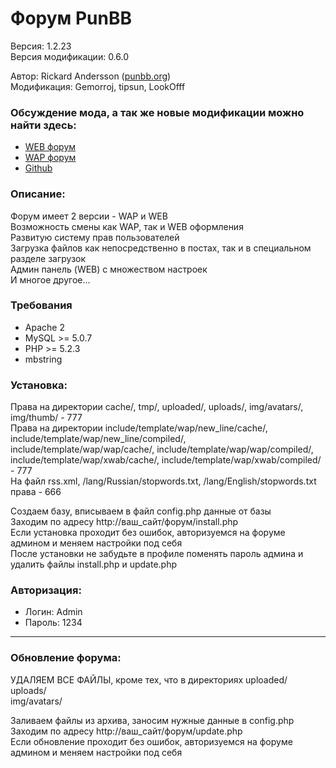 # Форум PunBB
Версия: 1.2.23  
Версия модификации: 0.6.0  

Автор: Rickard Andersson ([punbb.org](http://punbb.org/))  
Модификация: Gemorroj, tipsun, LookOfff  

### Обсуждение мода, а так же новые модификации можно найти здесь:
* [WEB форум](http://wapinet.ru/forum/viewtopic.php?id=69)
* [WAP форум](http://wapinet.ru/forum/wap/viewtopic.php?id=69)
* [Github](https://github.com/Gemorroj/punbb-mod)



### Описание:
Форум имеет 2 версии - WAP и WEB  
Возможность смены как WAP, так и WEB оформления  
Развитую систему прав пользователей  
Загрузка файлов как непосредственно в постах, так и в специальном разделе загрузок  
Админ панель (WEB) с множеством настроек  
И многое другое...  

### Требования
* Apache 2
* MySQL >= 5.0.7
* PHP >= 5.2.3
* mbstring 

### Установка:
Права на директории cache/, tmp/, uploaded/, uploads/, img/avatars/, img/thumb/ - 777  
Права на директории include/template/wap/new_line/cache/, include/template/wap/new_line/compiled/, include/template/wap/wap/cache/, include/template/wap/wap/compiled/, include/template/wap/xwab/cache/, include/template/wap/xwab/compiled/ - 777  
На файл rss.xml, /lang/Russian/stopwords.txt, /lang/English/stopwords.txt права - 666  

Создаем базу, вписываем в файл config.php данные от базы  
Заходим по адресу http://ваш_сайт/форум/install.php  
Если установка проходит без ошибок, авторизуемся на форуме админом и меняем настройки под себя  
После установки не забудьте в профиле поменять пароль админа и удалить файлы install.php и update.php  

### Авторизация:
* Логин: Admin
* Пароль: 1234

------------
### Обновление форума:

УДАЛЯЕМ ВСЕ ФАЙЛЫ, кроме тех, что в директориях
uploaded/  
uploads/  
img/avatars/  

Заливаем файлы из архива, заносим нужные данные в config.php  
Заходим по адресу http://ваш_сайт/форум/update.php  
Если обновление проходит без ошибок, авторизуемся на форуме админом и меняем настройки под себя  
